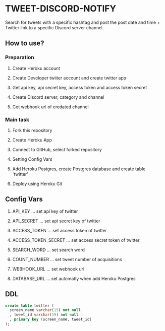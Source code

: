 # TWEET-DISCORD-NOTIFY

Search for tweets with a specific hashtag and post the post date and time + Twitter link to a specific Discord server channel.

## How to use?

### Preparation

1. Create Heroku account

2. Create Developer twiiter account and  create twitter app

3. Get api key, api secret key, access token and access token secret

4. Create Discord server, category and channel

5. Get webhook url of credated channel

### Main task

1. Fork this repository

2. Create Heroku App

3. Connect to GitHub, select forked repository

4. Setting Config Vars

5. Add Heroku Postgres, create Postgres database and create table 'twitter'

6. Deploy using Heroku Git

## Config Vars

1. API_KEY ... set api key of twitter

2. API_SECRET ... set api secret key of twitter

3. ACCESS_TOKEN ... set access token of twitter

4. ACCESS_TOKEN_SECRET ... set access secret token of twitter

5. SEARCH_WORD ... set search word

6. COUNT_NUMBER ... set tweet number of acquisitions

7. WEBHOOK_URL ... set webhook url

8. DATABASE_URL ... set automatly when add Heroku Postgres

## DDL

```sql
create table twitter (
  screen_name varchar(15) not null
  , tweet_id varchar(19) not null
  , primary key (screen_name, tweet_id)
);
```
